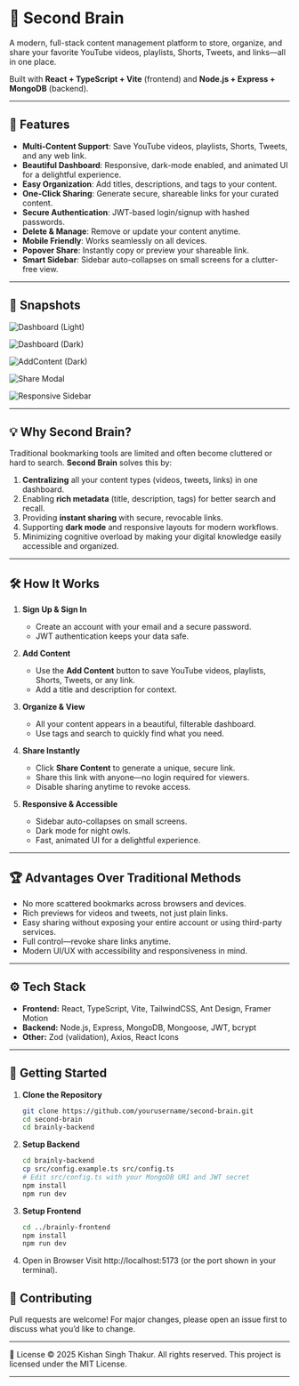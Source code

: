 # 🧠 Second Brain

A modern, full-stack content management platform to store, organize, and share your favorite YouTube videos, playlists, Shorts, Tweets, and links—all in one place.

Built with **React + TypeScript + Vite** (frontend) and **Node.js + Express + MongoDB** (backend).

---

## 🚀 Features

- **Multi-Content Support**: Save YouTube videos, playlists, Shorts, Tweets, and any web link.  
- **Beautiful Dashboard**: Responsive, dark-mode enabled, and animated UI for a delightful experience.  
- **Easy Organization**: Add titles, descriptions, and tags to your content.  
- **One-Click Sharing**: Generate secure, shareable links for your curated content.  
- **Secure Authentication**: JWT-based login/signup with hashed passwords.  
- **Delete & Manage**: Remove or update your content anytime.  
- **Mobile Friendly**: Works seamlessly on all devices.  
- **Popover Share**: Instantly copy or preview your shareable link.  
- **Smart Sidebar**: Sidebar auto-collapses on small screens for a clutter-free view.  

---

## 📸 Snapshots
![Dashboard (Light)](
https://github.com/user-attachments/assets/c32a0c16-f714-4ecf-95d9-ac833082eb9e
)  

![Dashboard (Dark)](
https://github.com/user-attachments/assets/2b5e0c58-4abc-4f5f-bb2a-1b15581ada74
)  

![AddContent (Dark)](
https://github.com/user-attachments/assets/c6657eac-51ba-4667-8e11-b7040985a702
)  

![Share Modal](
https://github.com/user-attachments/assets/e2d7105b-5eb2-4d4d-8479-495ef99f669e
)  

![Responsive Sidebar](
https://github.com/user-attachments/assets/894d7963-e55a-4d59-b111-f3a5cef36b3f
)

---

## 💡 Why Second Brain?

Traditional bookmarking tools are limited and often become cluttered or hard to search. **Second Brain** solves this by:

1. **Centralizing** all your content types (videos, tweets, links) in one dashboard.  
2. Enabling **rich metadata** (title, description, tags) for better search and recall.  
3. Providing **instant sharing** with secure, revocable links.  
4. Supporting **dark mode** and responsive layouts for modern workflows.  
5. Minimizing cognitive overload by making your digital knowledge easily accessible and organized.  

---

## 🛠️ How It Works

1. **Sign Up & Sign In**  
   - Create an account with your email and a secure password.  
   - JWT authentication keeps your data safe.

2. **Add Content**  
   - Use the **Add Content** button to save YouTube videos, playlists, Shorts, Tweets, or any link.  
   - Add a title and description for context.

3. **Organize & View**  
   - All your content appears in a beautiful, filterable dashboard.  
   - Use tags and search to quickly find what you need.

4. **Share Instantly**  
   - Click **Share Content** to generate a unique, secure link.  
   - Share this link with anyone—no login required for viewers.  
   - Disable sharing anytime to revoke access.

5. **Responsive & Accessible**  
   - Sidebar auto-collapses on small screens.  
   - Dark mode for night owls.  
   - Fast, animated UI for a delightful experience.

---

## 🏆 Advantages Over Traditional Methods

- No more scattered bookmarks across browsers and devices.  
- Rich previews for videos and tweets, not just plain links.  
- Easy sharing without exposing your entire account or using third-party services.  
- Full control—revoke share links anytime.  
- Modern UI/UX with accessibility and responsiveness in mind.  

---

## ⚙️ Tech Stack

- **Frontend:** React, TypeScript, Vite, TailwindCSS, Ant Design, Framer Motion  
- **Backend:** Node.js, Express, MongoDB, Mongoose, JWT, bcrypt  
- **Other:** Zod (validation), Axios, React Icons  

---

## 📝 Getting Started

1. **Clone the Repository**  
   ```bash
   git clone https://github.com/yourusername/second-brain.git
   cd second-brain
   cd brainly-backend
2. **Setup Backend**  
   ```bash
   cd brainly-backend
   cp src/config.example.ts src/config.ts
   # Edit src/config.ts with your MongoDB URI and JWT secret
   npm install
   npm run dev
3. **Setup Frontend**  
   ```bash
   cd ../brainly-frontend
   npm install
   npm run dev

4.	Open in Browser
Visit http://localhost:5173 (or the port shown in your terminal).

## 🤝 Contributing

Pull requests are welcome! For major changes, please open an issue first to discuss what you’d like to change.

---

📄 License
© 2025 Kishan Singh Thakur. All rights reserved.
This project is licensed under the MIT License.

---

